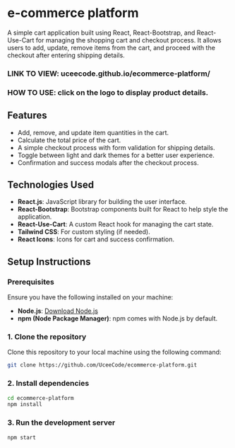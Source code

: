 # e-commerce platform

A simple cart application built using React, React-Bootstrap, and React-Use-Cart for managing the shopping cart and checkout process. It allows users to add, update, remove items from the cart, and proceed with the checkout after entering shipping details.

### LINK TO VIEW: uceecode.github.io/ecommerce-platform/

### HOW TO USE: click on the logo to display product details.

## Features
- Add, remove, and update item quantities in the cart.
- Calculate the total price of the cart.
- A simple checkout process with form validation for shipping details.
- Toggle between light and dark themes for a better user experience.
- Confirmation and success modals after the checkout process.

## Technologies Used
- **React.js**: JavaScript library for building the user interface.
- **React-Bootstrap**: Bootstrap components built for React to help style the application.
- **React-Use-Cart**: A custom React hook for managing the cart state.
- **Tailwind CSS**: For custom styling (if needed).
- **React Icons**: Icons for cart and success confirmation.

## Setup Instructions

### Prerequisites
Ensure you have the following installed on your machine:
- **Node.js**: [Download Node.js](https://nodejs.org/en/download/)
- **npm (Node Package Manager)**: npm comes with Node.js by default.

### 1. Clone the repository
Clone this repository to your local machine using the following command:
```bash
git clone https://github.com/UceeCode/ecommerce-platform.git
```

### 2. Install dependencies
```bash
cd ecommerce-platform
npm install
```

### 3. Run the development server
```bash
npm start
```
